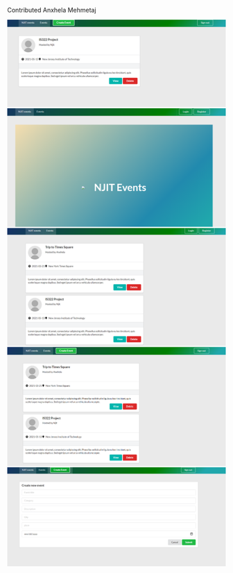 Contributed Anxhela Mehmetaj

<img src="public/assets/afterdeletion.PNG">
<img src="public/assets/events1.PNG">
<img src="public/assets/events.PNG">
<img src="public/assets/events3.PNG">
<img src="public/assets/events4.PNG">

